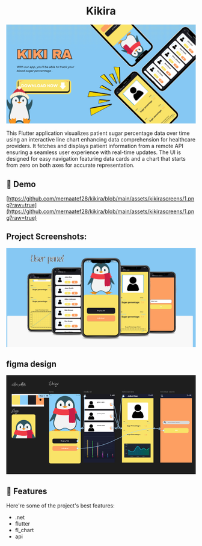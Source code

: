 <h1 align="center" id="title">Kikira</h1>

<p align="center"><img src="https://github.com/mernaatef28/kikira/blob/main/assets/kikirascreens/1.png?raw=true" alt="project-image"></p>

<p id="description">This Flutter application visualizes patient sugar percentage data over time using an interactive line chart enhancing data comprehension for healthcare providers. It fetches and displays patient information from a remote API ensuring a seamless user experience with real-time updates. The UI is designed for easy navigation featuring data cards and a chart that starts from zero on both axes for accurate representation.</p>

<h2>🚀 Demo</h2>

[https://github.com/mernaatef28/kikira/blob/main/assets/kikirascreens/1.png?raw=true](https://github.com/mernaatef28/kikira/blob/main/assets/kikirascreens/1.png?raw=true)

<h2>Project Screenshots:</h2>

<img src="https://github.com/mernaatef28/kikira/blob/main/assets/kikirascreens/2.png?raw=true" alt="project-screenshot" width="" height="">
<h2> figma design </h2>
<img src="https://github.com/mernaatef28/kikira/blob/main/assets/screenshot/Screenshot%202024-11-01%20164838.png?raw=true" alt="project-screenshot" width="" height="">

  
  
<h2>🧐 Features</h2>

Here're some of the project's best features:

*   .net
*   flutter
*   fl\_chart
*   api
